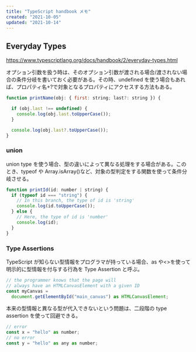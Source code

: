 ```yaml
---
title: "TypeScript handbook メモ"
created: "2021-10-05"
updated: "2021-10-14"
---
```


## Everyday Types

<https://www.typescriptlang.org/docs/handbook/2/everyday-types.html>

オプション引数を扱う時は、そのオプション引数が渡される場合/渡されない場合の条件分岐を書いておく必要がある。その時、undefined を使う場合もあれば、プロパティ名+?で対象となるプロパティにアクセスする方法もある。

```JavaScript
function printName(obj: { first: string; last?: string }) {

  if (obj.last !== undefined) {
    console.log(obj.last.toUpperCase());
  }

  console.log(obj.last?.toUpperCase());
}
```

### union

union type を使う場合、型の違いによって異なる処理をする場合がある。このとき、typeof や Array.isArray()など、対象の型判定をする関数を使って条件分岐させる。

```JavaScript
function printId(id: number | string) {
  if (typeof id === "string") {
    // In this branch, the type of id is 'string'
    console.log(id.toUpperCase());
  } else {
    // Here, the type of id is 'number'
    console.log(id);
  }
}
```

### Type Assertions

TypeScript が知らない型情報をプログラマが持っている場合、as や<>を使って明示的に型情報を付与する行為を Type Assertion と呼ぶ。

```JavaScript
// the programmer knows that the page will
// always have an HTMLCanvasElement with a given ID
const myCanvas =
  document.getElementById("main_canvas") as HTMLCanvasElement;
```

本来の型情報と異なる型が代入できないという問題は、二段階の type assertion を使って回避できる。

```JavaScript
// error
const x = "hello" as number;
// no error
const y = "hello" as any as number;
```
